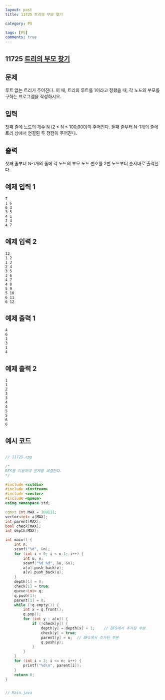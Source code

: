 ```yaml
---
layout: post
title: 11725 트리의 부모 찾기

category: PS

tags: [PS]
comments: true
---
```


## 11725 [트리의 부모 찾기](https://www.acmicpc.net/problem/1991)


## 문제

루트 없는 트리가 주어진다. 이 때, 트리의 루트를 1이라고 정했을 때, 각 노드의 부모를 구하는 프로그램을 작성하시오.

## 입력

첫째 줄에 노드의 개수 N (2 ≤ N ≤ 100,000)이 주어진다. 둘째 줄부터 N-1개의 줄에 트리 상에서 연결된 두 정점이 주어진다.

## 출력

첫째 줄부터 N-1개의 줄에 각 노드의 부모 노드 번호를 2번 노드부터 순서대로 출력한다.

## 예제 입력 1

~~~
7
1 6
6 3
3 5
4 1
2 4
4 7
~~~

## 예제 입력 2

~~~
12
1 2
1 3
2 4
3 5
3 6
4 7
4 8
5 9
5 10
6 11
6 12
~~~

## 예제 출력 1

~~~
4
6
1
3
1
4
~~~

## 예제 출력 2

~~~
1
1
2
3
3
4
4
5
5
6
6
~~~

## 예시 코드

```cpp

// 11725.cpp

/*
BFS를 이용하여 문제를 해결한다.
*/

#include <cstdio>
#include <iostream>
#include <vector>
#include <queue>
using namespace std;

const int MAX = 100111;
vector<int> a[MAX];
int parent[MAX];
bool check[MAX];
int depth[MAX];

int main() {
    int n;
    scanf("%d", &n);
    for (int i = 0; i < n-1; i++) {
        int u, v;
        scanf("%d %d", &u, &v);
        a[u].push_back(v);
        a[v].push_back(u);
    }
    depth[1] = 0;
    check[1] = true;
    queue<int> q;
    q.push(1);
    parent[1] = 0;
    while (!q.empty()) {
        int x = q.front();
        q.pop();
        for (int y : a[x]) {
            if (!check[y]) {
                depth[y] = depth[x] + 1;	// BFS에서 추가된 부분
                check[y] = true;
                parent[y] = x;	// BFS에서 추가된 부분
                q.push(y);
            }
        }
    }
    for (int i = 2; i <= n; i++) {
        printf("%d\n", parent[i]);
    }
    return 0;
}
```

```java

// Main.java



```